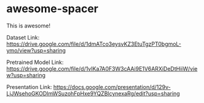 # awesome-spacer
This is awesome!

Dataset Link:
https://drive.google.com/file/d/1dmATco3eysvKZ3EtuTgzPT0bgmoL-ymo/view?usp=sharing

Pretrained Model Link:
https://drive.google.com/file/d/1vIKa7A0F3W3cAAi9E1V6ARXiDeDtHiiW/view?usp=sharing

Presentation Link:
https://docs.google.com/presentation/d/129v-LjJWsehoGKODImWSuzohFpHxe9YQZBlcynexaRg/edit?usp=sharing
